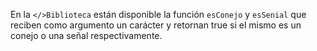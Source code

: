 En la `</>Biblioteca` están disponible la función `esConejo` y `esSenial` que reciben como argumento un carácter y retornan true si el mismo es un conejo o una señal respectivamente.